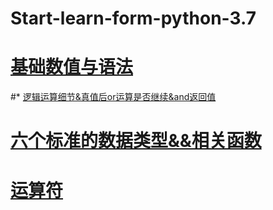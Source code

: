 # Start-learn-form-python-3.7
# [基础数值与语法](https://github.com/edonon/Start-learn-form-python-3.7/blob/master/base/%E5%9F%BA%E7%A1%80%E6%95%B0%E5%80%BC%E4%B8%8E%E8%AF%AD%E6%B3%95.md)
#* [逻辑运算细节&真值后or运算是否继续&and返回值](https://github.com/edonon/Start-learn-form-python-3.7/blob/master/base/%E9%80%BB%E8%BE%91%E8%BF%90%E7%AE%97%E7%BB%86%E8%8A%82%26%E7%9C%9F%E5%80%BC%E5%90%8Eor%E8%BF%90%E7%AE%97%E6%98%AF%E5%90%A6%E7%BB%A7%E7%BB%AD%26and%E8%BF%94%E5%9B%9E%E5%80%BC.md)
# [六个标准的数据类型&&相关函数](https://github.com/edonon/Start-learn-form-python-3.7/blob/master/base/%E5%85%AD%E4%B8%AA%E6%A0%87%E5%87%86%E7%9A%84%E6%95%B0%E6%8D%AE%E7%B1%BB%E5%9E%8B%26%26%E7%9B%B8%E5%85%B3%E5%87%BD%E6%95%B0.MD)
# [运算符](https://github.com/edonon/Start-learn-form-python-3.7/blob/master/base/%E8%BF%90%E7%AE%97%E7%AC%A6.MD)
